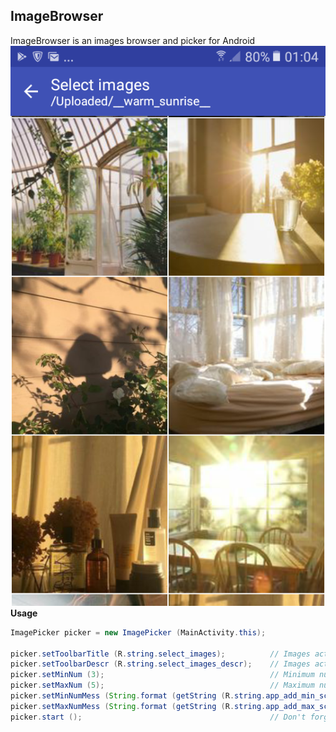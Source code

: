 ## ImageBrowser
ImageBrowser is an images browser and picker for Android<br>
![screenshot](https://github.com/acuna-public/ImageBrowser/blob/master/screenshot%5B1%5D.png?raw=true)
<br>
**Usage**

~~~java
ImagePicker picker = new ImagePicker (MainActivity.this);

picker.setToolbarTitle (R.string.select_images);          // Images activity title
picker.setToolbarDescr (R.string.select_images_descr);    // Images activity description
picker.setMinNum (3);                                     // Minimum number images to select (optional)
picker.setMaxNum (5);                                     // Maximum number of images to select (optional)
picker.setMinNumMess (String.format (getString (R.string.app_add_min_screenshots), String.valueOf (3))); // Message when minimum images number reaches (optional)
picker.setMaxNumMess (String.format (getString (R.string.app_add_max_screenshots), String.valueOf (5))); // Message when maximum images number reaches (optional)
picker.start ();                                          // Don't forget to call this to start the activity
~~~
